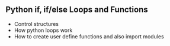 ## Python if, if/else Loops and Functions

- Control structures
- How python loops work 
- How to create user define functions and also import modules

